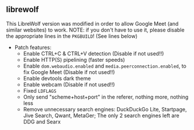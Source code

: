 ## librewolf

This LibreWolf version was modified in order to allow Google Meet (and similar websites) to work.
NOTE: if you don't have to use it, please disable the appropriate lines in the `PKGBUILD`! (See lines below)

+ Patch features:
	- Enable CTRL+C & CTRL+V detection (Disable if not used!!)
	- Enable HTTP(S) pipelining (faster speeds)
	- Enable `dom.webaudio.enabled` and `media.peerconnection.enabled`, to fix Google Meet (Disable if not used!!)
	- Enable devtools dark theme
	- Enable webcam (Disable if not used!!)
	- Fixed `LDFLAGS`
	- Only send "scheme+host+port" in the referer, nothing more, nothing less
	- Remove unnecessary search engines: DuckDuckGo Lite, Startpage, Jive Search, Qwant, MetaGer; The only 2 search engines left are DDG and Searx
